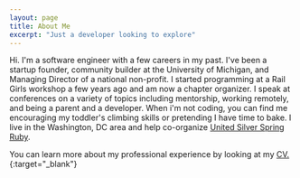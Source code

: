 ```yaml
---
layout: page
title: About Me
excerpt: "Just a developer looking to explore"
---
```


Hi. I'm a software engineer with a few careers in my past. I've been a startup founder, community builder at the University of Michigan, and Managing Director of a national non-profit. I started programming at a Rail Girls workshop a few years ago and am now a chapter organizer. I speak at conferences on a variety of topics including mentorship, working remotely, and being a parent and a developer. When i'm not coding, you can find me encouraging my toddler's climbing skills or pretending I have time to bake. I live in the Washington, DC area and help co-organize [United Silver Spring Ruby](http://www.meetup.com/United-Silver-Spring-Ruby/).

You can learn more about my professional experience by looking at my
[CV.](http://daydreamsinruby.com/allison_mcmillan_cv.pdf){:target="_blank"}
